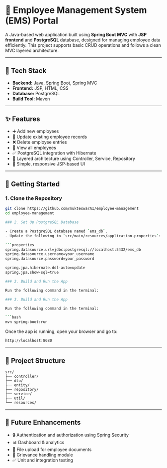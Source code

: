 # 🏢 Employee Management System (EMS) Portal

A Java-based web application built using **Spring Boot MVC** with **JSP frontend** and **PostgreSQL** database, designed for managing employee data efficiently. This project supports basic CRUD operations and follows a clean MVC layered architecture.

---

## 🔧 Tech Stack

- **Backend:** Java, Spring Boot, Spring MVC  
- **Frontend:** JSP, HTML, CSS  
- **Database:** PostgreSQL  
- **Build Tool:** Maven  

---

## ✨ Features

- ➕ Add new employees  
- 🔄 Update existing employee records  
- ❌ Delete employee entries  
- 📄 View all employees  
- ✅ PostgreSQL integration with Hibernate  
- 📁 Layered architecture using Controller, Service, Repository  
- 📱 Simple, responsive JSP-based UI  

---

## 🚀 Getting Started

### 1. Clone the Repository
```bash
git clone https://github.com/mukteswarAI/employee-management
cd employee-management

### 2. Set Up PostgreSQL Database

- Create a PostgreSQL database named `ems_db`.
- Update the following in `src/main/resources/application.properties`:

```properties
spring.datasource.url=jdbc:postgresql://localhost:5432/ems_db
spring.datasource.username=your_username
spring.datasource.password=your_password

spring.jpa.hibernate.ddl-auto=update
spring.jpa.show-sql=true

### 3. Build and Run the App

Run the following command in the terminal:

### 3. Build and Run the App

Run the following command in the terminal:

```bash
mvn spring-boot:run
```

Once the app is running, open your browser and go to:

```
http://localhost:8080
```

---

## 📁 Project Structure

```
src/
├── controller/
├── dto/
├── entity/
├── repository/
├── service/
├── util/
└── resources/
```

---

## 📌 Future Enhancements

- 🔒 Authentication and authorization using Spring Security  
- 📊 Dashboard & analytics  
- 📁 File upload for employee documents  
- 🧾 Grievance handling module  
- ✅ Unit and integration testing
